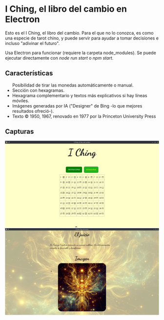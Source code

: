 # I Ching, el libro del cambio en Electron
<p>Esto es el I Ching, el libro del cambio. Para el que no lo conozca, es como una especie de tarot chino, y puede servir para ayudar a tomar decisiones e incluso "adivinar el futuro".</p>
<p>Usa Electron para funcionar (requiere la carpeta node_modules). Se puede ejecutar directamente con <i>node run start</i> o <i>npm start</i>.</p>

<h2>Características</h2>

<ul>
  <l>Posibilidad de tirar las monedas automáticamente o manual.</li>
  <li>Sección con hexagramas.</li>
  <li>Hexagrama complementario y textos más explicativos si hay líneas móviles.</li>
  <li>Imágenes generadas por IA ("Designer" de Bing -lo que mejores resultados ofreció-).</li>
  <li>Texto © 1950, 1967, renovado en 1977 por la Princeton University Press</li>
</ul>


<h2>Capturas</h2>

<img src="capturas/captura-hexagramas.png">

<img src="capturas/captura-la-fuerza-creativa.png">




